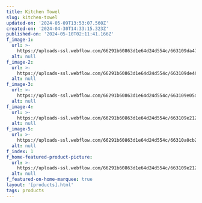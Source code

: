 ```yaml
---
title: Kitchen Towel
slug: kitchen-towel
updated-on: '2024-05-09T13:53:07.560Z'
created-on: '2024-04-30T14:33:15.323Z'
published-on: '2024-05-10T02:11:41.166Z'
f_image-1:
  url: >-
    https://uploads-ssl.webflow.com/66291b60863d1e64d24d554c/663109da4725ec88baced9a1_81lT4bobboL._AC_UF894%2C1000_QL80_.jpg
  alt: null
f_image-2:
  url: >-
    https://uploads-ssl.webflow.com/66291b60863d1e64d24d554c/663109de46a8d6d29dc67ca9_P2-SPORT-IRISTEA_1024x1024%402x.webp
  alt: null
f_image-3:
  url: >-
    https://uploads-ssl.webflow.com/66291b60863d1e64d24d554c/663109e05aedf29da18a65a6_images.jpeg
  alt: null
f_image-4:
  url: >-
    https://uploads-ssl.webflow.com/66291b60863d1e64d24d554c/663109e2126e19d49557a0dd_65759ba8a76b6f7af7184fe0-better-homes-gardens-adult-bath.jpg
  alt: null
f_image-5:
  url: >-
    https://uploads-ssl.webflow.com/66291b60863d1e64d24d554c/66310a0cb27d609fbc019c38_images%20(1).jpeg
  alt: null
f_index: 1
f_home-featured-product-picture:
  url: >-
    https://uploads-ssl.webflow.com/66291b60863d1e64d24d554c/663109e2126e19d49557a0dd_65759ba8a76b6f7af7184fe0-better-homes-gardens-adult-bath.jpg
  alt: null
f_featured-on-home-marquee: true
layout: '[products].html'
tags: products
---
```



